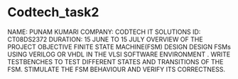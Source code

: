 # Codtech_task2
NAME: PUNAM KUMARI
COMPANY: CODTECH IT SOLUTIONS
ID: CT08DS2372
DURATION: 15 JUNE TO 15 JULY
OVERVIEW OF THE PROJECT
OBJECTIVE
FINITE STATE MACHINE(FSM) DESIGN
DESIGN FSMs USING VERILOG OR VHDL IN THE VLSI SOFTWARE ENVIRONMENT . WRITE TESTBENCHES TO TEST DIFFERENT STATES AND TRANSITIONS OF THE FSM. STIMULATE THE FSM BEHAVIOUR AND VERIFY ITS CORRECTNESS.
